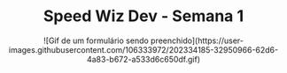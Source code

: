 <h1 align=center>Speed Wiz Dev - Semana 1</h1>

<p align="center">
  ![Gif de um formulário sendo preenchido](https://user-images.githubusercontent.com/106333972/202334185-32950966-62d6-4a83-b672-a533d6c650df.gif)
</p>
